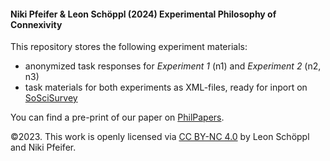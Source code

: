#### Niki Pfeifer & Leon Schöppl (2024) Experimental Philosophy of Connexivity

This repository stores the following experiment materials:

* anonymized task responses for *Experiment 1* (n1) and *Experiment 2* (n2, n3)
* task materials for both experiments as XML-files, ready for inport on [SoSciSurvey](https://www.soscisurvey.de/)

You can find a pre-print of our paper on [PhilPapers](https://philpapers.org/rec/PFEEPO).

©2023. This work is openly licensed via [CC BY-NC 4.0](https://creativecommons.org/licenses/by-nc/4.0/) by Leon Schöppl and Niki Pfeifer.
